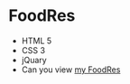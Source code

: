 # FoodRes
- HTML 5
- CSS 3
- jQuary
- Can you view [my FoodRes](https://ilya15012023.github.io/FoodRes/)
